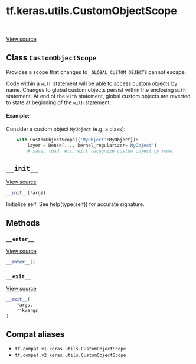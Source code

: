 <div itemscope itemtype="http://developers.google.com/ReferenceObject">
<meta itemprop="name" content="tf.keras.utils.CustomObjectScope" />
<meta itemprop="path" content="Stable" />
<meta itemprop="property" content="__enter__"/>
<meta itemprop="property" content="__exit__"/>
<meta itemprop="property" content="__init__"/>
</div>

# tf.keras.utils.CustomObjectScope

<!-- Insert buttons and diff -->

<table class="tfo-notebook-buttons tfo-api" align="left">
</table>

<a target="_blank" href="/code/stable/tensorflow/python/keras/utils/generic_utils.py">View source</a>



## Class `CustomObjectScope`

Provides a scope that changes to `_GLOBAL_CUSTOM_OBJECTS` cannot escape.



<!-- Placeholder for "Used in" -->

Code within a `with` statement will be able to access custom objects
by name. Changes to global custom objects persist
within the enclosing `with` statement. At end of the `with` statement,
global custom objects are reverted to state
at beginning of the `with` statement.

#### Example:



Consider a custom object `MyObject` (e.g. a class):

```python
    with CustomObjectScope({'MyObject':MyObject}):
        layer = Dense(..., kernel_regularizer='MyObject')
        # save, load, etc. will recognize custom object by name
```

<h2 id="__init__"><code>__init__</code></h2>

<a target="_blank" href="/code/stable/tensorflow/python/keras/utils/generic_utils.py">View source</a>

``` python
__init__(*args)
```

Initialize self.  See help(type(self)) for accurate signature.




## Methods

<h3 id="__enter__"><code>__enter__</code></h3>

<a target="_blank" href="/code/stable/tensorflow/python/keras/utils/generic_utils.py">View source</a>

``` python
__enter__()
```




<h3 id="__exit__"><code>__exit__</code></h3>

<a target="_blank" href="/code/stable/tensorflow/python/keras/utils/generic_utils.py">View source</a>

``` python
__exit__(
    *args,
    **kwargs
)
```








## Compat aliases

* `tf.compat.v1.keras.utils.CustomObjectScope`
* `tf.compat.v2.keras.utils.CustomObjectScope`

